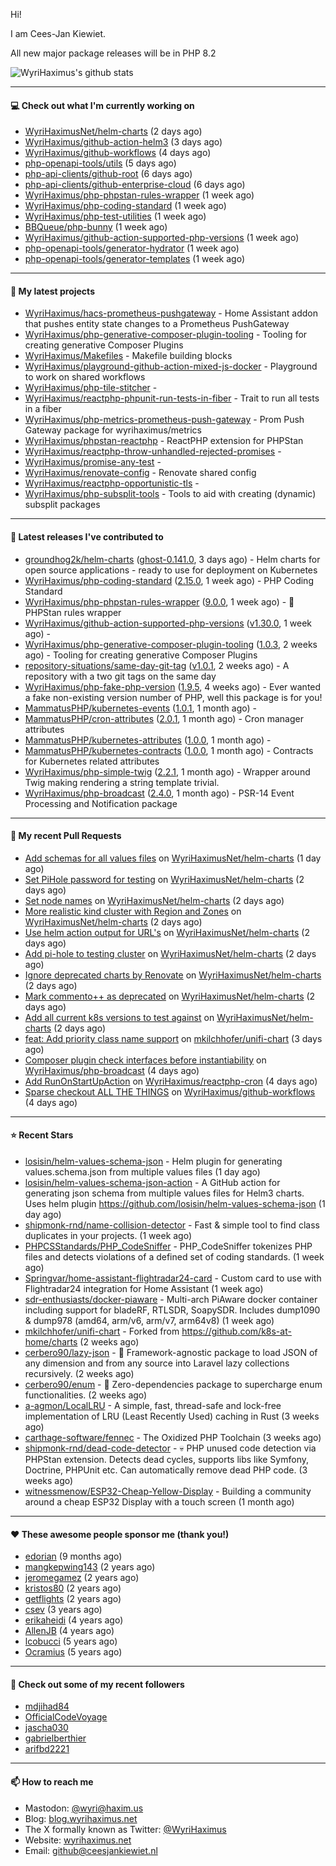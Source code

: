 Hi!

I am Cees-Jan Kiewiet.

All new major package releases will be in PHP 8.2

![WyriHaximus's github stats](https://github-readme-stats.vercel.app/api?username=WyriHaximus&show_icons=true)

---

#### 💻 Check out what I'm currently working on

- [WyriHaximusNet/helm-charts](https://github.com/WyriHaximusNet/helm-charts) (2 days ago)
- [WyriHaximus/github-action-helm3](https://github.com/WyriHaximus/github-action-helm3) (3 days ago)
- [WyriHaximus/github-workflows](https://github.com/WyriHaximus/github-workflows) (4 days ago)
- [php-openapi-tools/utils](https://github.com/php-openapi-tools/utils) (5 days ago)
- [php-api-clients/github-root](https://github.com/php-api-clients/github-root) (6 days ago)
- [php-api-clients/github-enterprise-cloud](https://github.com/php-api-clients/github-enterprise-cloud) (6 days ago)
- [WyriHaximus/php-phpstan-rules-wrapper](https://github.com/WyriHaximus/php-phpstan-rules-wrapper) (1 week ago)
- [WyriHaximus/php-coding-standard](https://github.com/WyriHaximus/php-coding-standard) (1 week ago)
- [WyriHaximus/php-test-utilities](https://github.com/WyriHaximus/php-test-utilities) (1 week ago)
- [BBQueue/php-bunny](https://github.com/BBQueue/php-bunny) (1 week ago)
- [WyriHaximus/github-action-supported-php-versions](https://github.com/WyriHaximus/github-action-supported-php-versions) (1 week ago)
- [php-openapi-tools/generator-hydrator](https://github.com/php-openapi-tools/generator-hydrator) (1 week ago)
- [php-openapi-tools/generator-templates](https://github.com/php-openapi-tools/generator-templates) (1 week ago)

---

#### 🌱 My latest projects

- [WyriHaximus/hacs-prometheus-pushgateway](https://github.com/WyriHaximus/hacs-prometheus-pushgateway) - Home Assistant addon that pushes entity state changes to a Prometheus PushGateway
- [WyriHaximus/php-generative-composer-plugin-tooling](https://github.com/WyriHaximus/php-generative-composer-plugin-tooling) - Tooling for creating generative Composer Plugins
- [WyriHaximus/Makefiles](https://github.com/WyriHaximus/Makefiles) - Makefile building blocks
- [WyriHaximus/playground-github-action-mixed-js-docker](https://github.com/WyriHaximus/playground-github-action-mixed-js-docker) - Playground to work on shared workflows
- [WyriHaximus/php-tile-stitcher](https://github.com/WyriHaximus/php-tile-stitcher) - 
- [WyriHaximus/reactphp-phpunit-run-tests-in-fiber](https://github.com/WyriHaximus/reactphp-phpunit-run-tests-in-fiber) - Trait to run all tests in a fiber
- [WyriHaximus/php-metrics-prometheus-push-gateway](https://github.com/WyriHaximus/php-metrics-prometheus-push-gateway) - Prom Push Gateway package for wyrihaximus/metrics
- [WyriHaximus/phpstan-reactphp](https://github.com/WyriHaximus/phpstan-reactphp) - ReactPHP extension for PHPStan
- [WyriHaximus/reactphp-throw-unhandled-rejected-promises](https://github.com/WyriHaximus/reactphp-throw-unhandled-rejected-promises) - 
- [WyriHaximus/promise-any-test](https://github.com/WyriHaximus/promise-any-test) - 
- [WyriHaximus/renovate-config](https://github.com/WyriHaximus/renovate-config) - Renovate shared config
- [WyriHaximus/reactphp-opportunistic-tls](https://github.com/WyriHaximus/reactphp-opportunistic-tls) - 
- [WyriHaximus/php-subsplit-tools](https://github.com/WyriHaximus/php-subsplit-tools) - Tools to aid with creating (dynamic) subsplit packages

---

#### 🔭 Latest releases I've contributed to

- [groundhog2k/helm-charts](https://github.com/groundhog2k/helm-charts) ([ghost-0.141.0](https://github.com/groundhog2k/helm-charts/releases/tag/ghost-0.141.0), 3 days ago) - Helm charts for open source applications - ready to use for deployment on Kubernetes
- [WyriHaximus/php-coding-standard](https://github.com/WyriHaximus/php-coding-standard) ([2.15.0](https://github.com/WyriHaximus/php-coding-standard/releases/tag/2.15.0), 1 week ago) - PHP Coding Standard
- [WyriHaximus/php-phpstan-rules-wrapper](https://github.com/WyriHaximus/php-phpstan-rules-wrapper) ([9.0.0](https://github.com/WyriHaximus/php-phpstan-rules-wrapper/releases/tag/9.0.0), 1 week ago) - 🌯 PHPStan rules wrapper
- [WyriHaximus/github-action-supported-php-versions](https://github.com/WyriHaximus/github-action-supported-php-versions) ([v1.30.0](https://github.com/WyriHaximus/github-action-supported-php-versions/releases/tag/v1.30.0), 1 week ago) - 
- [WyriHaximus/php-generative-composer-plugin-tooling](https://github.com/WyriHaximus/php-generative-composer-plugin-tooling) ([1.0.3](https://github.com/WyriHaximus/php-generative-composer-plugin-tooling/releases/tag/1.0.3), 2 weeks ago) - Tooling for creating generative Composer Plugins
- [repository-situations/same-day-git-tag](https://github.com/repository-situations/same-day-git-tag) ([v1.0.1](https://github.com/repository-situations/same-day-git-tag/releases/tag/v1.0.1), 2 weeks ago) - A repository with a two git tags on the same day
- [WyriHaximus/php-fake-php-version](https://github.com/WyriHaximus/php-fake-php-version) ([1.9.5](https://github.com/WyriHaximus/php-fake-php-version/releases/tag/1.9.5), 4 weeks ago) - Ever wanted a fake non-existing version number of PHP, well this package is for you!
- [MammatusPHP/kubernetes-events](https://github.com/MammatusPHP/kubernetes-events) ([1.0.1](https://github.com/MammatusPHP/kubernetes-events/releases/tag/1.0.1), 1 month ago) - 
- [MammatusPHP/cron-attributes](https://github.com/MammatusPHP/cron-attributes) ([2.0.1](https://github.com/MammatusPHP/cron-attributes/releases/tag/2.0.1), 1 month ago) - Cron manager attributes
- [MammatusPHP/kubernetes-attributes](https://github.com/MammatusPHP/kubernetes-attributes) ([1.0.0](https://github.com/MammatusPHP/kubernetes-attributes/releases/tag/1.0.0), 1 month ago) - 
- [MammatusPHP/kubernetes-contracts](https://github.com/MammatusPHP/kubernetes-contracts) ([1.0.0](https://github.com/MammatusPHP/kubernetes-contracts/releases/tag/1.0.0), 1 month ago) - Contracts for Kubernetes related attributes
- [WyriHaximus/php-simple-twig](https://github.com/WyriHaximus/php-simple-twig) ([2.2.1](https://github.com/WyriHaximus/php-simple-twig/releases/tag/2.2.1), 1 month ago) - Wrapper around Twig making rendering a string template trivial.
- [WyriHaximus/php-broadcast](https://github.com/WyriHaximus/php-broadcast) ([2.4.0](https://github.com/WyriHaximus/php-broadcast/releases/tag/2.4.0), 1 month ago) - PSR-14 Event Processing and Notification package

---

#### 🔨 My recent Pull Requests

- [Add schemas for all values files](https://github.com/WyriHaximusNet/helm-charts/pull/120) on [WyriHaximusNet/helm-charts](https://github.com/WyriHaximusNet/helm-charts) (1 day ago)
- [Set PiHole password for testing](https://github.com/WyriHaximusNet/helm-charts/pull/119) on [WyriHaximusNet/helm-charts](https://github.com/WyriHaximusNet/helm-charts) (2 days ago)
- [Set node names](https://github.com/WyriHaximusNet/helm-charts/pull/118) on [WyriHaximusNet/helm-charts](https://github.com/WyriHaximusNet/helm-charts) (2 days ago)
- [More realistic kind cluster with Region and Zones](https://github.com/WyriHaximusNet/helm-charts/pull/117) on [WyriHaximusNet/helm-charts](https://github.com/WyriHaximusNet/helm-charts) (2 days ago)
- [Use helm action output for URL&#39;s](https://github.com/WyriHaximusNet/helm-charts/pull/116) on [WyriHaximusNet/helm-charts](https://github.com/WyriHaximusNet/helm-charts) (2 days ago)
- [Add pi-hole to testing cluster](https://github.com/WyriHaximusNet/helm-charts/pull/115) on [WyriHaximusNet/helm-charts](https://github.com/WyriHaximusNet/helm-charts) (2 days ago)
- [Ignore deprecated charts by Renovate](https://github.com/WyriHaximusNet/helm-charts/pull/113) on [WyriHaximusNet/helm-charts](https://github.com/WyriHaximusNet/helm-charts) (2 days ago)
- [Mark commento&#43;&#43; as deprecated](https://github.com/WyriHaximusNet/helm-charts/pull/112) on [WyriHaximusNet/helm-charts](https://github.com/WyriHaximusNet/helm-charts) (2 days ago)
- [Add all current k8s versions to test against](https://github.com/WyriHaximusNet/helm-charts/pull/111) on [WyriHaximusNet/helm-charts](https://github.com/WyriHaximusNet/helm-charts) (2 days ago)
- [feat: Add priority class name support](https://github.com/mkilchhofer/unifi-chart/pull/75) on [mkilchhofer/unifi-chart](https://github.com/mkilchhofer/unifi-chart) (3 days ago)
- [Composer plugin check interfaces before instantiability](https://github.com/WyriHaximus/php-broadcast/pull/288) on [WyriHaximus/php-broadcast](https://github.com/WyriHaximus/php-broadcast) (4 days ago)
- [Add RunOnStartUpAction](https://github.com/WyriHaximus/reactphp-cron/pull/85) on [WyriHaximus/reactphp-cron](https://github.com/WyriHaximus/reactphp-cron) (4 days ago)
- [Sparse checkout ALL THE THINGS](https://github.com/WyriHaximus/github-workflows/pull/47) on [WyriHaximus/github-workflows](https://github.com/WyriHaximus/github-workflows) (4 days ago)

---

#### ⭐ Recent Stars

- [losisin/helm-values-schema-json](https://github.com/losisin/helm-values-schema-json) - Helm plugin for generating values.schema.json from multiple values files (1 day ago)
- [losisin/helm-values-schema-json-action](https://github.com/losisin/helm-values-schema-json-action) - A GitHub action for generating json schema from multiple values files for Helm3 charts. Uses helm plugin https://github.com/losisin/helm-values-schema-json (1 day ago)
- [shipmonk-rnd/name-collision-detector](https://github.com/shipmonk-rnd/name-collision-detector) - Fast &amp; simple tool to find class duplicates in your projects. (1 week ago)
- [PHPCSStandards/PHP_CodeSniffer](https://github.com/PHPCSStandards/PHP_CodeSniffer) - PHP_CodeSniffer tokenizes PHP files and detects violations of a defined set of coding standards. (1 week ago)
- [Springvar/home-assistant-flightradar24-card](https://github.com/Springvar/home-assistant-flightradar24-card) - Custom card to use with Flightradar24 integration for Home Assistant (1 week ago)
- [sdr-enthusiasts/docker-piaware](https://github.com/sdr-enthusiasts/docker-piaware) - Multi-arch PiAware docker container including support for bladeRF, RTLSDR, SoapySDR. Includes dump1090 &amp; dump978 (amd64, arm/v6, arm/v7, arm64v8) (1 week ago)
- [mkilchhofer/unifi-chart](https://github.com/mkilchhofer/unifi-chart) - Forked from https://github.com/k8s-at-home/charts (2 weeks ago)
- [cerbero90/lazy-json](https://github.com/cerbero90/lazy-json) - 🐼 Framework-agnostic package to load JSON of any dimension and from any source into Laravel lazy collections recursively. (2 weeks ago)
- [cerbero90/enum](https://github.com/cerbero90/enum) - 🎲 Zero-dependencies package to supercharge enum functionalities. (2 weeks ago)
- [a-agmon/LocalLRU](https://github.com/a-agmon/LocalLRU) - A simple, fast, thread-safe and lock-free implementation of LRU (Least Recently Used) caching in Rust (3 weeks ago)
- [carthage-software/fennec](https://github.com/carthage-software/fennec) - The Oxidized PHP Toolchain (3 weeks ago)
- [shipmonk-rnd/dead-code-detector](https://github.com/shipmonk-rnd/dead-code-detector) - 💀 PHP unused code detection via PHPStan extension. Detects dead cycles, supports libs like Symfony, Doctrine, PHPUnit etc. Can automatically remove dead PHP code. (3 weeks ago)
- [witnessmenow/ESP32-Cheap-Yellow-Display](https://github.com/witnessmenow/ESP32-Cheap-Yellow-Display) - Building a community around a cheap ESP32 Display with a touch screen (1 month ago)

---

#### ❤️ These awesome people sponsor me (thank you!)

- [edorian](https://github.com/edorian) (9 months ago)
- [mangkepwing143](https://github.com/mangkepwing143) (2 years ago)
- [jeromegamez](https://github.com/jeromegamez) (2 years ago)
- [kristos80](https://github.com/kristos80) (2 years ago)
- [getflights](https://github.com/getflights) (2 years ago)
- [csev](https://github.com/csev) (3 years ago)
- [erikaheidi](https://github.com/erikaheidi) (4 years ago)
- [AllenJB](https://github.com/AllenJB) (4 years ago)
- [lcobucci](https://github.com/lcobucci) (5 years ago)
- [Ocramius](https://github.com/Ocramius) (5 years ago)

---

#### 👯 Check out some of my recent followers

- [mdjihad84](https://github.com/mdjihad84)
- [OfficialCodeVoyage](https://github.com/OfficialCodeVoyage)
- [jascha030](https://github.com/jascha030)
- [gabrielberthier](https://github.com/gabrielberthier)
- [arifbd2221](https://github.com/arifbd2221)

---

#### 📫 How to reach me

- Mastodon: [@wyri@haxim.us](https://toot-toot.wyrihaxim.us/@wyri)
- Blog: [blog.wyrihaximus.net](https://blog.wyrihaximus.net/)
- The X formally known as Twitter: [@WyriHaximus](https://twitter.com/WyriHaximus)
- Website: [wyrihaximus.net](https://wyrihaximus.net/)
- Email: [github@ceesjankiewiet.nl](mailto:github@ceesjankiewiet.nl)
